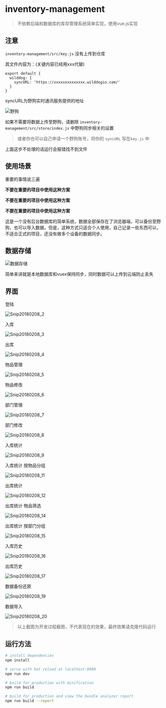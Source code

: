 # inventory-management

> 不依赖后端和数据库的库存管理系统简单实现，使用vue.js实现

## 注意

`inventory-management/src/key.js` 没有上传到仓库

其文件内容为：(关键内容已经用xxx代替)

```
export default {
  wilddog: {
    syncURL: 'https://xxxxxxxxxxxxxx.wilddogio.com/'
  }
}
```

syncURL为野狗实时通讯服务提供的地址

![野狗](http://fairyever.qiniudn.com/野狗.png)

如果不需要将数据上传至野狗，请删除 `inventory-management/src/store/index.js` 中野狗同步相关的设置

> 或者你也可以自己申请一个野狗账号，将你的 `syncURL` 写在`key.js` 中

上面这步不处理的话运行会报错找不到文件

## 使用场景

重要的事情说三遍

**不要在重要的项目中使用这种方案**

**不要在重要的项目中使用这种方案**

**不要在重要的项目中使用这种方案**

这是一个没有后台数据库的简单系统，数据全部保存在了浏览器端，可以备份至野狗，也可以导入数据，但是，这种方式只适合个人使用，自己记录一些东西可以，不适合正式的项目，还没有做多个设备的数据同步。

## 数据存储

![数据存储](http://fairyever.qiniudn.com/数据存储.png)

简单来讲就是本地数据库和vuex保持同步，同时数据可以上传到云端防止丢失

## 界面

登陆

![Snip20180208_2](http://fairyever.qiniudn.com/Snip20180208_2.png)

入库

![Snip20180208_3](http://fairyever.qiniudn.com/Snip20180208_3.png)


出库

![Snip20180208_4](http://fairyever.qiniudn.com/Snip20180208_4.png)


物品管理

![Snip20180208_5](http://fairyever.qiniudn.com/Snip20180208_5.png)

物品修改

![Snip20180208_6](http://fairyever.qiniudn.com/Snip20180208_6.png)


部门管理

![Snip20180208_7](http://fairyever.qiniudn.com/Snip20180208_7.png)


部门修改

![Snip20180208_8](http://fairyever.qiniudn.com/Snip20180208_8.png)

入库统计

![Snip20180208_9](http://fairyever.qiniudn.com/Snip20180208_9.png)

入库统计 按物品分组

![Snip20180208_11](http://fairyever.qiniudn.com/Snip20180208_11.png)

出库统计

![Snip20180208_12](http://fairyever.qiniudn.com/Snip20180208_12.png)

出库统计 物品筛选

![Snip20180208_14](http://fairyever.qiniudn.com/Snip20180208_14.png)

出库统计 按部门分组

![Snip20180208_15](http://fairyever.qiniudn.com/Snip20180208_15.png)

入库历史

![Snip20180208_16](http://fairyever.qiniudn.com/Snip20180208_16.png)

出库历史

![Snip20180208_17](http://fairyever.qiniudn.com/Snip20180208_17.png)

数据备份还原

![Snip20180208_19](http://fairyever.qiniudn.com/Snip20180208_19.png)

数据导入

![Snip20180208_20](http://fairyever.qiniudn.com/Snip20180208_20.png)

> 以上截图为开发过程截图，不代表现在的效果，最终效果请克隆代码运行

## 运行方法

``` bash
# install dependencies
npm install

# serve with hot reload at localhost:8080
npm run dev

# build for production with minification
npm run build

# build for production and view the bundle analyzer report
npm run build --report
```


